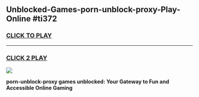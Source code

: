 
## Unblocked-Games-porn-unblock-proxy-Play-Online #ti372
<h3>
<a href="https://news.freeplayer.one?title=porn-unblock-proxy&ref=3">CLICK TO PLAY</a></h3>
<hr>

<h3>
<a href="https://news.freeplayer.one?title=porn-unblock-proxy&ref=3">CLICK 2 PLAY</a>
  
</h3>

<a href="https://news.freeplayer.one?title=porn-unblock-proxy&ref=3"><img src="https://clearcache.store/games.png"></a>


**porn-unblock-proxy games unblocked: Your Gateway to Fun and Accessible Online Gaming**
